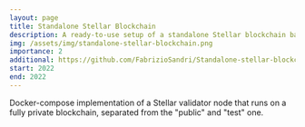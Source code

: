 ```yaml
---
layout: page
title: Standalone Stellar Blockchain
description: A ready-to-use setup of a standalone Stellar blockchain based on Docker.
img: /assets/img/standalone-stellar-blockchain.png
importance: 2
additional: https://github.com/FabrizioSandri/Standalone-stellar-blockchain
start: 2022
end: 2022
---
```


Docker-compose implementation of a Stellar validator node that runs on a fully private blockchain, separated from the "public" and "test" one. 